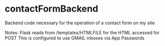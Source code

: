 # contactFormBackend
Backend code necessary for the operation of a contact form on my site

Notes:
Flask reads from /templates/HTMLFILE for the HTML accessed for POST
This is configured to use GMAIL inboxes via App Passwords
